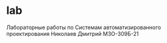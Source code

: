 # lab
Лабораторные работы по Системам автоматизированного проектирования Николаев Дмитрий М3О-309Б-21

